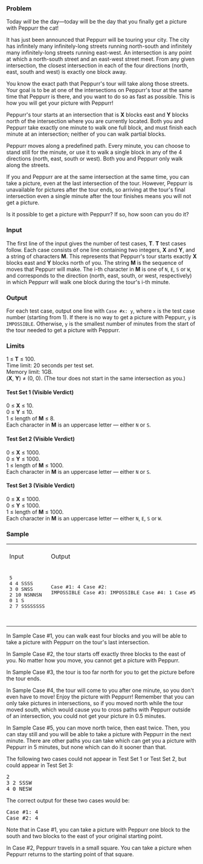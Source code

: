 <div class="problem-description problem-analysis-detail"><div class="problem-statement-string"><h3>Problem</h3> <p>
  Today <i>will</i> be the day—today will be the day that you finally
  get a picture with Peppurr the cat!
</p><p>
  It has just been announced that Peppurr will be touring your city. The city has infinitely
  many infinitely-long streets running north-south and infinitely many infinitely-long streets
  running east-west. An intersection is any point at which a north-south street and an
  east-west street meet. From any given intersection, the closest intersection in each of the
  four directions (north, east, south and west) is exactly one block away.
</p><p>
  You know the exact path that Peppurr's tour will take along those streets.
  Your goal is to be at one of the intersections on Peppurr's tour at the same time that
  Peppurr is there, and you want to do so as fast as possible. This is how you will
  get your picture with Peppurr!
</p><p>
  Peppurr's tour starts at an intersection that is <b>X</b> blocks east and <b>Y</b>
  blocks north of the intersection where you are currently located. Both you and Peppurr
  take exactly one minute to walk one full block, and must finish each minute at an
  intersection; neither of you can walk partial blocks.
</p><p>
  Peppurr moves along a predefined path. Every minute, you can
  choose to stand still for the minute, or use it to walk a single block in any of
  the 4 directions (north, east, south or west). Both you and Peppurr only walk along the
  streets.
</p><p>
  If you and Peppurr are at the same intersection at the same time, you can take
  a picture, even at the last intersection of the tour. However, Peppurr is unavailable
  for pictures after the tour ends, so arriving at the tour's final intersection
  even a single minute after the tour finishes means you will not get a picture.
</p><p>
  Is it possible to get a picture with Peppurr? If so, how soon can you do it?
</p> <h3>Input</h3> <p>
  The first line of the input gives the number of test cases, <b>T</b>.
  <b>T</b> test cases follow. Each case consists of one line containing two
  integers, <b>X</b> and <b>Y</b>, and a string of characters <b>M</b>.
  This represents that Peppurr's tour starts exactly <b>X</b> blocks east
  and <b>Y</b> blocks north of you. The string <b>M</b> is the sequence
  of moves that Peppurr will make.
  The i-th character in <b>M</b> is one of <code>N</code>,
  <code>E</code>, <code>S</code> or <code>W</code>, and corresponds to the
  direction (north, east, south, or west, respectively) in which Peppurr will
  walk one block during the tour's i-th minute.
</p> <h3>Output</h3> <p>
  For each test case, output one line with <code>Case #x: y</code>, where
  <code>x</code> is the test case number (starting from 1). If there is no way
  to get a picture with Peppurr, <code>y</code> is <code>IMPOSSIBLE</code>. Otherwise,
  <code>y</code> is the smallest number of minutes from the start of the tour needed
  to get a picture with Peppurr.
</p> <h3>Limits</h3> <p>
  1 ≤ <b>T</b> ≤ 100.<br>
  Time limit: 20 seconds per test set.<br>
  Memory limit: 1GB.<br>
  (<b>X</b>, <b>Y</b>) ≠ (0, 0). (The tour does not start in the same intersection as you.)<br></p> <h4>Test Set 1 (Visible Verdict)</h4> <p>
  0 ≤ <b>X</b> ≤ 10.<br>
  0 ≤ <b>Y</b> ≤ 10.<br>
  1 ≤ length of <b>M</b> ≤ 8.<br>
  Each character in <b>M</b> is an uppercase letter —
      either <code>N</code> or <code>S</code>.<br></p> <h4>Test Set 2 (Visible Verdict)</h4> <p>
  0 ≤ <b>X</b> ≤ 1000.<br>
  0 ≤ <b>Y</b> ≤ 1000.<br>
  1 ≤ length of <b>M</b> ≤ 1000.<br>
  Each character in <b>M</b> is an uppercase letter —
      either <code>N</code> or <code>S</code>.<br></p> <h4>Test Set 3 (Visible Verdict)</h4> <p>
  0 ≤ <b>X</b> ≤ 1000.<br>
  0 ≤ <b>Y</b> ≤ 1000.<br>
  1 ≤ length of <b>M</b> ≤ 1000.<br>
  Each character in <b>M</b> is an uppercase letter —
      either <code>N</code>, <code>E</code>, <code>S</code> or <code>W</code>.<br></p> <h3>Sample</h3> <div class="problem-io-wrapper"><table><tr><td><br> <span class="io-table-header">Input</span> <br>&nbsp;
  </td> <td><br> <span class="io-table-header">Output</span> <br>&nbsp;
  </td></tr> <tr><td><pre class="io-content">5
4 4 SSSS
3 0 SNSS
2 10 NSNNSN
0 1 S
2 7 SSSSSSSS

  </pre></td> <td><pre class="io-content">Case #1: 4
Case #2: IMPOSSIBLE
Case #3: IMPOSSIBLE
Case #4: 1
Case #5: 5

  </pre></td></tr></table></div> <p>
  In Sample Case #1, you can walk east four blocks and you will be able to take a picture
  with Peppurr on the tour's last intersection.
</p><p>
  In Sample Case #2, the tour starts off exactly three blocks to the east of you. No matter how
  you move, you cannot get a picture with Peppurr.
</p><p>
  In Sample Case #3, the tour is too far north for you to get the picture before the tour ends.
</p><p>
  In Sample Case #4, the tour will come to you after one minute, so you don't even have to move!
  Enjoy the picture with Peppurr! Remember that you can only take pictures in intersections,
  so if you moved north while the tour moved south, which would cause you to cross paths
  with Peppurr outside of an intersection, you could not get your picture in 0.5 minutes.
</p><p>
  In Sample Case #5, you can move north twice, then east twice. Then, you can stay still
  and you will be able to take a picture with Peppurr in the next minute. There are other
  paths you can take which can get you a picture with Peppurr in 5 minutes, but none which
  can do it sooner than that.
</p><p>
  The following two cases could not appear in Test Set 1 or Test Set 2, but could appear in Test
  Set 3:
</p> <pre>2
3 2 SSSW
4 0 NESW
</pre> <p>
  The correct output for these two cases would be:
</p> <pre>Case #1: 4
Case #2: 4
</pre> <p>
  Note that in Case #1, you can take a picture with Peppurr one block to the south
  and two blocks to the east of your original starting point.
</p><p>
  In Case #2, Peppurr travels in a small square. You can take a picture when Peppurr
  returns to the starting point of that square.
</p></div></div>
